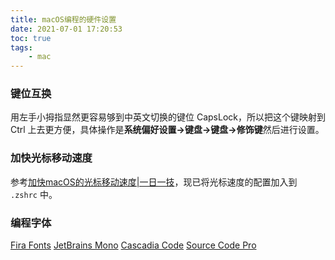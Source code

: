 ```yaml
---
title: macOS编程的硬件设置
date: 2021-07-01 17:20:53
toc: true
tags:
    - mac
---
```


### **键位互换**

用左手小拇指显然更容易够到中英文切换的键位 CapsLock，所以把这个键映射到 Ctrl 上去更方便，具体操作是**系统偏好设置->键盘->键盘->修饰键**然后进行设置。

<!--more-->

### **加快光标移动速度**

参考[加快macOS的光标移动速度|一日一技](https://sspai.com/post/38337)，现已将光标速度的配置加入到 `.zshrc` 中。

### **编程字体**

[Fira Fonts](https://github.com/tonsky/FiraCode)
[JetBrains Mono](https://www.jetbrains.com/lp/mono/)
[Cascadia Code](https://github.com/microsoft/cascadia-code)
[Source Code Pro](https://github.com/adobe-fonts/source-code-pro)


<br/>
